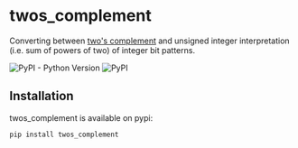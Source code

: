 # twos_complement

Converting between [two's complement](https://en.wikipedia.org/wiki/Two%27s_complement) and unsigned integer interpretation (i.e. sum of powers of two) of integer bit patterns.

![PyPI - Python Version](https://img.shields.io/pypi/pyversions/twos_complement?style=flat-square)
![PyPI](https://img.shields.io/pypi/v/twos_complement?style=flat-square)

## Installation
twos_complement is available on pypi:
```bash
pip install twos_complement
```

